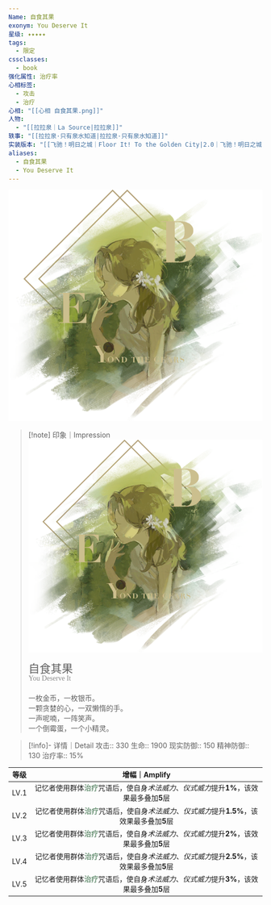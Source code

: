 ```yaml
---
Name: 自食其果
exonym: You Deserve It
星级: ✦✦✦✦✦
tags:
  - 限定
cssclasses:
  - book
强化属性: 治疗率
心相标签:
  - 攻击
  - 治疗
心相: "[[心相 自食其果.png]]"
人物:
  - "[[拉拉泉｜La Source|拉拉泉]]"
轶事: "[[拉拉泉·只有泉水知道|拉拉泉·只有泉水知道]]"
实装版本: "[[飞驰！明日之城｜Floor It! To the Golden City|2.0｜飞驰！明日之城]]"
aliases:
  - 自食其果
  - You Deserve It
---
```

![cover](assets/自食其果｜You%20Deserve%20It.assets/心相%20自食其果.png)

> [!note] 印象｜Impression
> ![心相 自食其果|inlL|300](assets/自食其果｜You%20Deserve%20It.assets/心相%20自食其果.png)
> <p style="font-family: '家族宋', sans-serif; font-size: 22px; line-height: 0.75; text-indent: 0;">自食其果<br><span style="font-family: serif; font-size: 14px; color: #888888;">You Deserve It</span></p>
> 
> 一枚金币，一枚银币。  
> 一颗贪婪的心，一双懒惰的手。  
> 一声呢喃，一阵笑声。  
> 一个倒霉蛋，一个小精灵。

> [!info]- 详情｜Detail
> 攻击:: 330
> 生命:: 1900
> 现实防御:: 150
> 精神防御:: 130
> 治疗率:: 15%

|  等级  |                                        增幅｜Amplify                                         |
| :--: | :---------------------------------------------------------------------------------------: |
| LV.1 |  记忆者使用群体<b><font color="#6F967A">治疗</font></b>咒语后，使自身*术法威力*、*仪式威力*提升**1%**，该效果最多叠加**5**层  |
| LV.2 | 记忆者使用群体<b><font color="#6F967A">治疗</font></b>咒语后，使自身*术法威力*、*仪式威力*提升**1.5%**，该效果最多叠加**5**层 |
| LV.3 |  记忆者使用群体<b><font color="#6F967A">治疗</font></b>咒语后，使自身*术法威力*、*仪式威力*提升**2%**，该效果最多叠加**5**层  |
| LV.4 | 记忆者使用群体<b><font color="#6F967A">治疗</font></b>咒语后，使自身*术法威力*、*仪式威力*提升**2.5%**，该效果最多叠加**5**层 |
| LV.5 |  记忆者使用群体<b><font color="#6F967A">治疗</font></b>咒语后，使自身*术法威力*、*仪式威力*提升**3%**，该效果最多叠加**5**层  |
